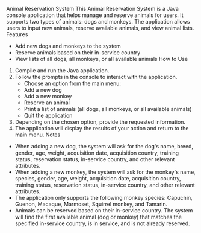 Animal Reservation System
This Animal Reservation System is a Java console application that helps manage and reserve animals for users. It supports two types of animals: dogs and monkeys. The application allows users to input new animals, reserve available animals, and view animal lists.
Features
* Add new dogs and monkeys to the system
* Reserve animals based on their in-service country
* View lists of all dogs, all monkeys, or all available animals
How to Use
1. Compile and run the Java application.
2. Follow the prompts in the console to interact with the application.
    * Choose an option from the main menu:
    * Add a new dog
    * Add a new monkey
    * Reserve an animal
    * Print a list of animals (all dogs, all monkeys, or all available animals)
    * Quit the application
3. Depending on the chosen option, provide the requested information.
4. The application will display the results of your action and return to the main menu.
Notes
* When adding a new dog, the system will ask for the dog's name, breed, gender, age, weight, acquisition date, acquisition country, training status, reservation status, in-service country, and other relevant attributes.
* When adding a new monkey, the system will ask for the monkey's name, species, gender, age, weight, acquisition date, acquisition country, training status, reservation status, in-service country, and other relevant attributes.
* The application only supports the following monkey species: Capuchin, Guenon, Macaque, Marmoset, Squirrel monkey, and Tamarin.
* Animals can be reserved based on their in-service country. The system will find the first available animal (dog or monkey) that matches the specified in-service country, is in service, and is not already reserved.
